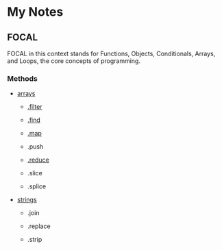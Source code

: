 # My Notes

## FOCAL

FOCAL in this context stands for Functions, Objects, Conditionals, Arrays, and Loops, the core concepts of programming. 

### Methods

* [arrays](/focal/arrays)

  * [.filter](/focal/arrays/filter.js)

  * [.find](/focal/arrays/find.js)

  * [.map](/focal/arrays/map.js)

  * .push

  * [.reduce](/focal/arrays/reduce1.js)

  * .slice

  * .splice

* [strings](/focal/strings)

  * .join

  * .replace

  * .strip

